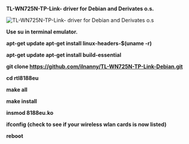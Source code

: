 <b>TL-WN725N-TP-Link- driver for Debian and Derivates o.s.</b>


<img src="https://github.com/ilnanny/TL-WN725N-TP-Link-Debian/blob/master/TP_Link_TL_WN725N_Debian_ilnanny.jpg" alt="TL-WN725N-TP-Link- driver for Debian and Derivates o.s" />


<b>Use su in terminal emulator.

apt-get update
apt-get install linux-headers-$(uname -r)

apt-get update
apt-get install build-essential

git clone https://github.com/ilnanny/TL-WN725N-TP-Link-Debian.git

cd rtl8188eu

make all

make install

insmod 8188eu.ko

 ifconfig 
(check to see if your wireless wlan cards is now listed)


reboot</b>

